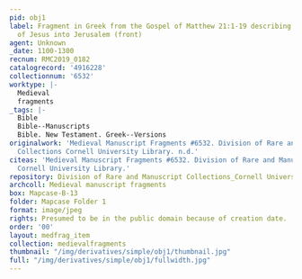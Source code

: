 ```yaml
---
pid: obj1
label: Fragment in Greek from the Gospel of Matthew 21:1-19 describing the entrance
  of Jesus into Jerusalem (front)
agent: Unknown
_date: 1100-1300
recnum: RMC2019_0182
catalogrecord: '4916228'
collectionnum: '6532'
worktype: |-
  Medieval
  fragments
_tags: |-
  Bible
  Bible--Manuscripts
  Bible. New Testament. Greek--Versions
originalwork: 'Medieval Manuscript Fragments #6532. Division of Rare and Manuscript
  Collections Cornell University Library. n.d.'
citeas: 'Medieval Manuscript Fragments #6532. Division of Rare and Manuscript Collections
  Cornell University Library.'
repository: Division of Rare and Manuscript Collections_Cornell University Library
archcoll: Medieval manuscript fragments
box: Mapcase-B-13
folder: Mapcase Folder 1
format: image/jpeg
rights: Presumed to be in the public domain because of creation date.
order: '00'
layout: medfrag_item
collection: medievalfragments
thumbnail: "/img/derivatives/simple/obj1/thumbnail.jpg"
full: "/img/derivatives/simple/obj1/fullwidth.jpg"
---
```


